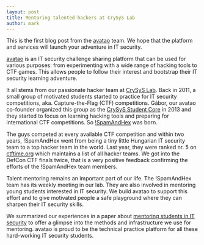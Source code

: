 ```yaml
---
layout: post
title: Mentoring talented hackers at CrySyS Lab
author: mark
---
```


This is the first blog post from the [avatao] team. We hope that the platform and services will launch your adventure in IT security.

[avatao] is an IT security challenge sharing platform that can be used for various purposes: from experimenting with a wide range of hacking tools to CTF games. This allows people to follow their interest and bootstrap their IT security learning adventure. 

It all stems from our passionate hacker team at [CrySyS Lab]. Back in 2011, a small group of motivated students started to practice for IT security competitions, aka.  Capture-the-Flag (CTF) competitions. Gábor, our avatao co-founder organized this group as the [CrySyS Student Core] in 2013 and they started to focus on learning hacking tools and preparing for international CTF competitions. So [!SpamAndHex] was born.

The guys competed at every available CTF competition and within two years, !SpamAndHex went from being a tiny little Hungarian IT security team to a top hacker team in the world. Last year, they were ranked nr. 5 on [ctftime.org] which maintains a list of all hacker teams. We got into the DefCon CTF finals twice, that is a very positive feedback confirming the efforts of the !SpamAndHex team members.

Talent mentoring remains an important part of our life. The !SpamAndHex team has its weekly meeting in our lab. They are also involved in mentoring young students interested in IT security. We build avatao to support this effort and to give motivated people a safe playground where they can sharpen their IT security skills.

We summarized our experiences in a paper about [mentoring students in IT security](http://www.crysys.hu/~mfelegyhazi/publications/Buttyan2016mentoring.pdf) to offer a glimpse into the methods and infrastructure we use for mentoring. avatao is proud to be the technical practice platform for all these hard-working IT security students.

[//]: # (These are reference links used in the body of this note and get stripped out when the markdown processor does its job. There is no need to format nicely because it shouldn't be seen. Thanks SO - http://stackoverflow.com/questions/4823468/store-comments-in-markdown-syntax)

   [CrySyS Lab]: <https://crysys.hu>
   [!SpamAndHex]: <http://core.crysys.hu/>
   [CrySyS Student Core]: <http://core.crysys.hu/>
   [ctftime.org]: <https://ctftime.org/stats/2015>
   [avatao]: <https://www.avatao.com>

